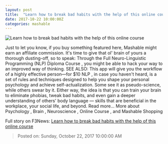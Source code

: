 ```yaml
---
layout: post
title:  "Learn how to break bad habits with the help of this online course"
date: 2017-10-22 10:00:00Z
categories: mashable
---
```


![Learn how to break bad habits with the help of this online course](https://i.amz.mshcdn.com/liTuTkux73Xwtizv9xg5oF6AcYY=/1200x630/2017%2F10%2F22%2F4e%2F0fa56c0ee7bc4daa810874fbe8116577.a46fa.jpg)

Just to let you know, if you buy something featured here, Mashable might earn an affiliate commission. It's time to give that ol' brain of yours a thorough dusting-off, so to speak: Through the Full Neuro-Linguistic Programming (NLP) Diploma Course , you might be able to hack your way to an improved way of thinking. SEE ALSO: This app will give you the workflow of a highly effective person—for $10 NLP , in case you haven't heard, is a set of rules and techniques designed to help you shape your personal psychology and achieve self-actualization. Some see it as pseudo-science, while others swear by it. Either way, the idea is that you can train your brain to eliminate phobias, tweak bad habits, and even gain a deeper understanding of others' body language — skills that are beneficial in the workplace, your social life, and beyond. Read more... More about Psychology , Brain , Neuroscience , Online Course , and Mashable Shopping


Full story on F3News: [Learn how to break bad habits with the help of this online course](http://www.f3nws.com/n/tmMxZH)

> Posted on: Sunday, October 22, 2017 10:00:00 AM
